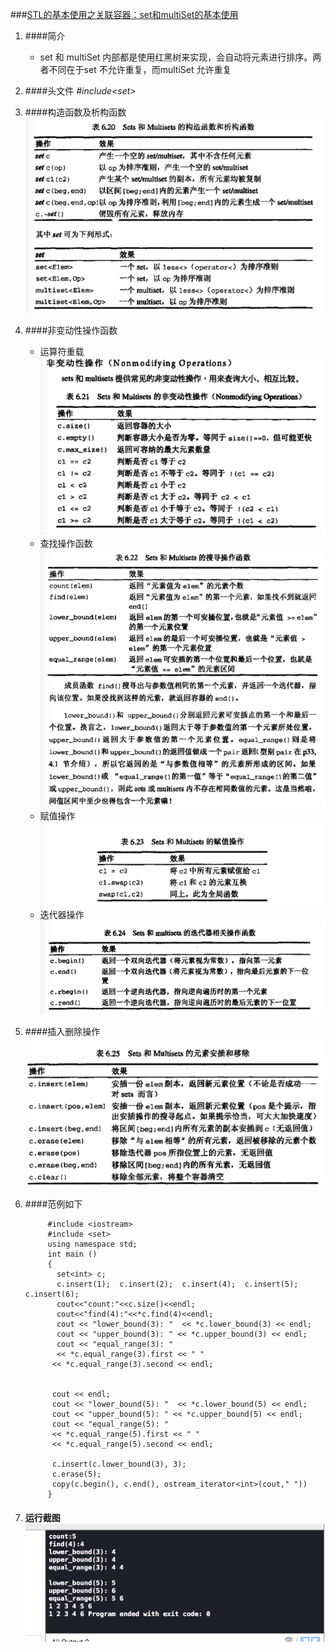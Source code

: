 ###[STL的基本使用之关联容器：set和multiSet的基本使用]()
1. ####简介
		
	- set 和 multiSet 内部都是使用红黑树来实现，会自动将元素进行排序。两者不同在于set 不允许重复，而multiSet 允许重复
2. ####头文件 *#include\<set>*
4. ####构造函数及析构函数 ![](https://raw.githubusercontent.com/hansonboy/BlogPicLib/master/construction.png)
8. ####非变动性操作函数
	-	运算符重载![](https://raw.githubusercontent.com/hansonboy/BlogPicLib/master/noModifyOperation.png)
	-	查找操作函数![](https://raw.githubusercontent.com/hansonboy/BlogPicLib/master/searchOperation.png)
	-	赋值操作![](https://raw.githubusercontent.com/hansonboy/BlogPicLib/master/assignOperation.png)
	-	迭代器操作![](https://raw.githubusercontent.com/hansonboy/BlogPicLib/master/iterator.png)
6. ####插入删除操作![](https://raw.githubusercontent.com/hansonboy/BlogPicLib/master/InsertDelete.png)
7. ####范例如下
	
 
			#include <iostream>
			#include <set>
			using namespace std;
			int main ()
			{
   			  set<int> c;
    		  c.insert(1);  c.insert(2);  c.insert(4);  c.insert(5); c.insert(6);
    		  cout<<"count:"<<c.size()<<endl;
    		  cout<<"find(4):"<<*c.find(4)<<endl;
   			  cout << "lower_bound(3): "  << *c.lower_bound(3) << endl;
  			  cout << "upper_bound(3): " << *c.upper_bound(3) << endl;
  			  cout << "equal_range(3): "
   			  << *c.equal_range(3).first << " "
   			 << *c.equal_range(3).second << endl;
   			 
        	
   			 cout << endl;
   			 cout << "lower_bound(5): "  << *c.lower_bound(5) << endl;
  		 	 cout << "upper_bound(5): " << *c.upper_bound(5) << endl;
  		     cout << "equal_range(5): "
   			 << *c.equal_range(5).first << " "
    		 << *c.equal_range(5).second << endl;
    		 
    		 c.insert(c.lower_bound(3), 3);	
    		 c.erase(5);
    		 copy(c.begin(), c.end(), ostream_iterator<int>(cout," "))
  			}
 8. #### 运行截图![](https://raw.githubusercontent.com/hansonboy/BlogPicLib/master/output1.png)
 
